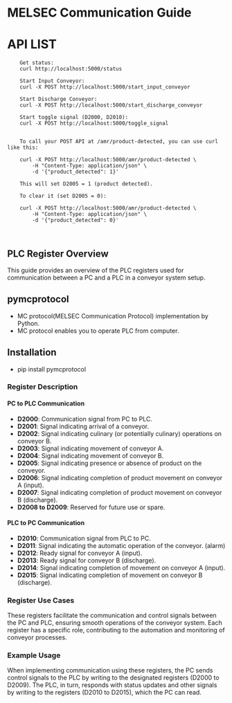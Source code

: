 # MELSEC Communication Guide

# API LIST
```
    Get status:
    curl http://localhost:5000/status

    Start Input Conveyor:
    curl -X POST http://localhost:5000/start_input_conveyor

    Start Discharge Conveyor:
    curl -X POST http://localhost:5000/start_discharge_conveyor

    Start toggle signal (D2000, D2010):
    curl -X POST http://localhost:5000/toggle_signal


    To call your POST API at /amr/product-detected, you can use curl like this:

    curl -X POST http://localhost:5000/amr/product-detected \
        -H "Content-Type: application/json" \
        -d '{"product_detected": 1}'

    This will set D2005 = 1 (product detected).

    To clear it (set D2005 = 0):
    
    curl -X POST http://localhost:5000/amr/product-detected \
        -H "Content-Type: application/json" \
        -d '{"product_detected": 0}'

    

```
## PLC Register Overview

This guide provides an overview of the PLC registers used for communication between a PC and a PLC in a conveyor system setup.

## pymcprotocol
 - MC protocol(MELSEC Communication Protocol) implementation by Python.
 - MC protocol enables you to operate PLC from computer.

## Installation
 - pip install pymcprotocol

### Register Description

#### PC to PLC Communication
- **D2000**: Communication signal from PC to PLC.
- **D2001**: Signal indicating arrival of a conveyor.
- **D2002**: Signal indicating culinary (or potentially culinary) operations on conveyor B.
- **D2003**: Signal indicating movement of conveyor A.
- **D2004**: Signal indicating movement of conveyor B.
- **D2005**: Signal indicating presence or absence of product on the conveyor.
- **D2006**: Signal indicating completion of product movement on conveyor A (input).
- **D2007**: Signal indicating completion of product movement on conveyor B (discharge).
- **D2008 to D2009**: Reserved for future use or spare.

#### PLC to PC Communication
- **D2010**: Communication signal from PLC to PC.
- **D2011**: Signal indicating the automatic operation of the conveyor. (alarm)
- **D2012**: Ready signal for conveyor A (input).
- **D2013**: Ready signal for conveyor B (discharge).
- **D2014**: Signal indicating completion of movement on conveyor A (input).
- **D2015**: Signal indicating completion of movement on conveyor B (discharge).

### Register Use Cases

These registers facilitate the communication and control signals between the PC and PLC, ensuring smooth operations of the conveyor system. Each register has a specific role, contributing to the automation and monitoring of conveyor processes.

### Example Usage

When implementing communication using these registers, the PC sends control signals to the PLC by writing to the designated registers (D2000 to D2009). The PLC, in turn, responds with status updates and other signals by writing to the registers (D2010 to D2015), which the PC can read.
